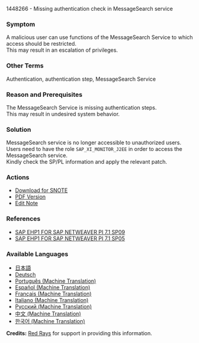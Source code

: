 1448266 - Missing authentication check in MessageSearch service

### Symptom
A malicious user can use functions of the MessageSearch Service to which access should be restricted.  
This may result in an escalation of privileges.

### Other Terms
Authentication, authentication step, MessageSearch Service

### Reason and Prerequisites
The MessageSearch Service is missing authentication steps.  
This may result in undesired system behavior.

### Solution
MessageSearch service is no longer accessible to unauthorized users.  
Users need to have the role `SAP_XI_MONITOR_J2EE` in order to access the MessageSearch service.  
Kindly check the SP/PL information and apply the relevant patch.

### Actions
- [Download for SNOTE](https://notesdownloads.sap.com/note/0040000016993942017)
- [PDF Version](https://userapps.support.sap.com/sap/support/sfm/notes/print/0001448266?language=en-US&token=304E60E492661DAE416C18B79743048A)
- [Edit Note](https://me.sap.com/sap/support/notes/edit/0001448266)

### References
- [SAP EHP1 FOR SAP NETWEAVER PI 7.1 SP09](https://me.sap.com/notes/1664303)
- [SAP EHP1 FOR SAP NETWEAVER PI 7.1 SP05](https://me.sap.com/notes/1459565)

### Available Languages
- [日本語](https://me.sap.com/notes/0001448266/J)
- [Deutsch](https://me.sap.com/notes/0001448266/D)
- [Português (Machine Translation)](https://me.sap.com/notes/0001448266/P)
- [Español (Machine Translation)](https://me.sap.com/notes/0001448266/S)
- [Français (Machine Translation)](https://me.sap.com/notes/0001448266/F)
- [Italiano (Machine Translation)](https://me.sap.com/notes/0001448266/I)
- [Русский (Machine Translation)](https://me.sap.com/notes/0001448266/R)
- [中文 (Machine Translation)](https://me.sap.com/notes/0001448266/1)
- [한국어 (Machine Translation)](https://me.sap.com/notes/0001448266/3)

**Credits:** [Red Rays](https://redrays.io) for support in providing this information.